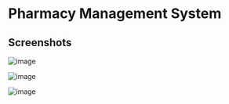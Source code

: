 # Pharmacy Management System


## Screenshots

![image](https://user-images.githubusercontent.com/64016811/210103603-334dd976-24d6-45d3-93d5-d96ab04bbf43.png)

![image](https://user-images.githubusercontent.com/64016811/210103639-3e30c31f-b5cc-48ea-919d-b5c765189f6b.png)

![image](https://user-images.githubusercontent.com/64016811/210103702-d50519a4-a8ad-46ce-aaa7-d465019dcdd6.png)

  
  
  
 
